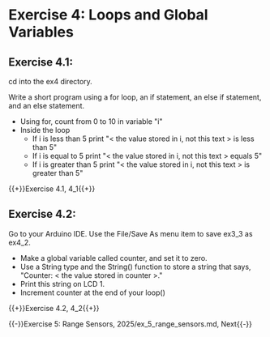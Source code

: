 # Exercise 4: Loops and Global Variables


## Exercise 4.1:

cd into the ex4 directory.

Write a short program using a for loop, an if statement, an else if statement, and an else statement.
- Using for, count from 0 to 10 in variable "i"
- Inside the loop
  - If i is less than 5 print "< the value stored in i, not this text > is less than 5"
  - If i is equal to 5 print "< the value stored in i, not this text > equals 5"
  - If i is greater than 5 print "< the value stored in i, not this text > is greater than 5"

{{+}}Exercise 4.1, 4_1{{+}}


## Exercise 4.2:

Go to your Arduino IDE. Use the File/Save As menu item to save ex3_3 as ex4_2.

- Make a global variable called counter, and set it to zero.
- Use a String type and the String() function to store a string that says, "Counter: < the value stored in counter >."
- Print this string on LCD 1.
- Increment counter at the end of your loop()

{{+}}Exercise 4.2, 4_2{{+}}

{{-}}Exercise 5: Range Sensors, 2025/ex_5_range_sensors.md, Next{{-}}